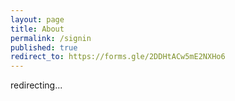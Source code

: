```yaml
---
layout: page
title: About
permalink: /signin
published: true
redirect_to: https://forms.gle/2DDHtACw5mE2NXHo6
---
```


redirecting...
